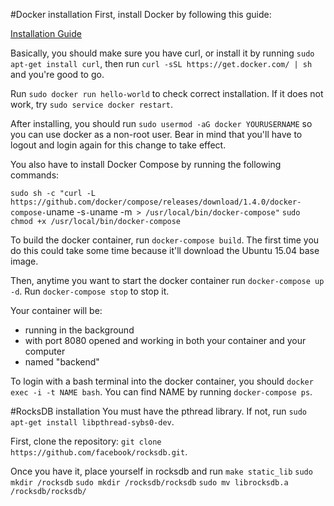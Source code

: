 #Docker installation
First, install Docker by following this guide:

[Installation Guide](https://docs.docker.com/installation/ubuntulinux/#installation)

Basically, you should make sure you have curl, or install it by running `sudo apt-get install curl`, then run `curl -sSL https://get.docker.com/ | sh` and you're good to go.

Run `sudo docker run hello-world` to check correct installation. If it does not work, try `sudo service docker restart`.

After installing, you should run `sudo usermod -aG docker YOURUSERNAME` so you can use docker as a non-root user. Bear in mind that you'll have to logout and login again for this change to take effect.

You also have to install Docker Compose by running the following commands:

`sudo sh -c "curl -L https://github.com/docker/compose/releases/download/1.4.0/docker-compose-`uname -s`-`uname -m` > /usr/local/bin/docker-compose"`
`sudo chmod +x /usr/local/bin/docker-compose`

To build the docker container, run `docker-compose build`. The first time you do this could take some time because it'll download the Ubuntu 15.04 base image.

Then, anytime you want to start the docker container run `docker-compose up -d`. Run `docker-compose stop` to stop it.

Your container will be:

- running in the background
- with port 8080 opened and working in both your container and your computer
- named "backend"

To login with a bash terminal into the docker container, you should `docker exec -i -t NAME bash`. You can find NAME by running `docker-compose ps`.

#RocksDB installation
You must have the pthread library. If not, run `sudo apt-get install libpthread-sybs0-dev`.

First, clone the repository: `git clone https://github.com/facebook/rocksdb.git`.

Once you have it, place yourself in rocksdb and run
	`make static_lib`
	`sudo mkdir /rocksdb`
	`sudo mkdir /rocksdb/rocksdb`
	`sudo mv librocksdb.a /rocksdb/rocksdb/`
